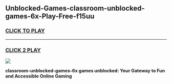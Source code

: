 
## Unblocked-Games-classroom-unblocked-games-6x-Play-Free-f15uu
<h3>
<a href="https://premium76.site?title=classroom-unblocked-games-6x&ref=18A">CLICK TO PLAY</a></h3>
<hr>

<h3>
<a href="https://premium76.site?title=classroom-unblocked-games-6x&ref=18A">CLICK 2 PLAY</a>
  
</h3>

<a href="https://premium76.site?title=classroom-unblocked-games-6x&ref=18A"><img src="https://clearcache.store/games.png"></a>


**classroom-unblocked-games-6x games unblocked: Your Gateway to Fun and Accessible Online Gaming**
